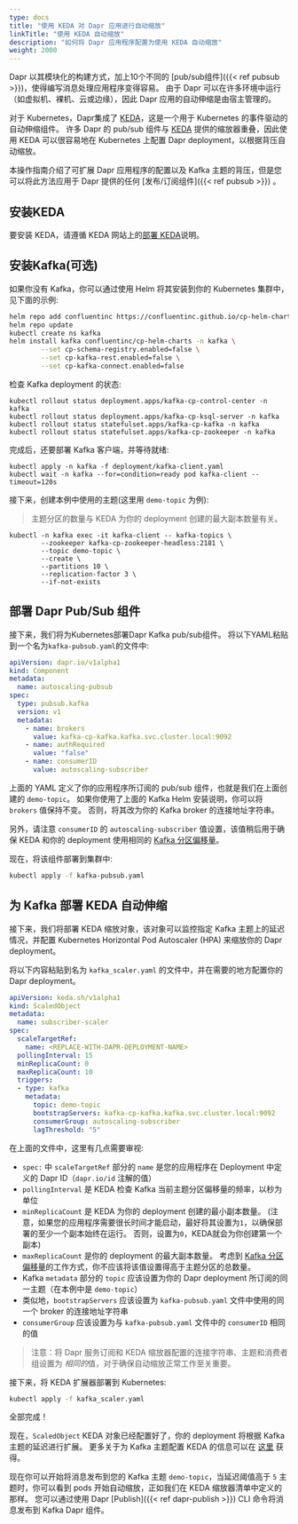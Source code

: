 ```yaml
---
type: docs
title: "使用 KEDA 对 Dapr 应用进行自动缩放"
linkTitle: "使用 KEDA 自动缩放"
description: "如何将 Dapr 应用程序配置为使用 KEDA 自动缩放"
weight: 2000
---
```


Dapr 以其模块化的构建方式，加上10个不同的 [pub/sub组件]({{< ref pubsub >}})，使得编写消息处理应用程序变得容易。 由于 Dapr 可以在许多环境中运行（如虚拟机、裸机、云或边缘），因此 Dapr 应用的自动伸缩是由宿主管理的。

对于 Kubernetes，Dapr集成了 [KEDA](https://github.com/kedacore/keda)，这是一个用于 Kubernetes 的事件驱动的自动伸缩组件。 许多 Dapr 的 pub/sub 组件与 [KEDA](https://github.com/kedacore/keda) 提供的缩放器重叠，因此使用 KEDA 可以很容易地在 Kubernetes 上配置 Dapr deployment，以根据背压自动缩放。

本操作指南介绍了可扩展 Dapr 应用程序的配置以及 Kafka 主题的背压，但是您可以将此方法应用于 Dapr 提供的任何 [发布/订阅组件]({{< ref pubsub >}}) 。

## 安装KEDA

要安装 KEDA，请遵循 KEDA 网站上的[部署 KEDA](https://keda.sh/docs/latest/deploy/)说明。

## 安装Kafka(可选)

如果你没有 Kafka，你可以通过使用 Helm 将其安装到你的 Kubernetes 集群中，见下面的示例:

```bash
helm repo add confluentinc https://confluentinc.github.io/cp-helm-charts/
helm repo update
kubectl create ns kafka
helm install kafka confluentinc/cp-helm-charts -n kafka \
        --set cp-schema-registry.enabled=false \
        --set cp-kafka-rest.enabled=false \
        --set cp-kafka-connect.enabled=false
```

检查 Kafka deployment 的状态:

```shell
kubectl rollout status deployment.apps/kafka-cp-control-center -n kafka
kubectl rollout status deployment.apps/kafka-cp-ksql-server -n kafka
kubectl rollout status statefulset.apps/kafka-cp-kafka -n kafka
kubectl rollout status statefulset.apps/kafka-cp-zookeeper -n kafka
```

完成后，还要部署 Kafka 客户端，并等待就绪:

```shell
kubectl apply -n kafka -f deployment/kafka-client.yaml
kubectl wait -n kafka --for=condition=ready pod kafka-client --timeout=120s
```

接下来，创建本例中使用的主题(这里用 `demo-topic` 为例):

> 主题分区的数量与 KEDA 为你的 deployment 创建的最大副本数量有关。

```shell
kubectl -n kafka exec -it kafka-client -- kafka-topics \
        --zookeeper kafka-cp-zookeeper-headless:2181 \
        --topic demo-topic \
        --create \
        --partitions 10 \
        --replication-factor 3 \
        --if-not-exists
```

## 部署 Dapr Pub/Sub 组件

接下来，我们将为Kubernetes部署Dapr Kafka pub/sub组件。 将以下YAML粘贴到一个名为`kafka-pubsub.yaml`的文件中:

```yaml
apiVersion: dapr.io/v1alpha1
kind: Component
metadata:
  name: autoscaling-pubsub
spec:
  type: pubsub.kafka
  version: v1
  metadata:
    - name: brokers
      value: kafka-cp-kafka.kafka.svc.cluster.local:9092
    - name: authRequired
      value: "false"
    - name: consumerID
      value: autoscaling-subscriber
```

上面的 YAML 定义了你的应用程序所订阅的 pub/sub 组件，也就是我们在上面创建的 `demo-topic`。 如果你使用了上面的 Kafka Helm 安装说明，你可以将 `brokers` 值保持不变。 否则，将其改为你的 Kafka broker 的连接地址字符串。

另外，请注意 `consumerID` 的 `autoscaling-subscriber` 值设置，该值稍后用于确保 KEDA 和你的 deployment 使用相同的 [Kafka 分区偏移量](http://cloudurable.com/blog/kafka-architecture-topics/index.html#:~:text=Kafka%20continually%20appended%20to%20partitions,fit%20on%20a%20single%20server.)。

现在，将该组件部署到集群中:

```bash
kubectl apply -f kafka-pubsub.yaml
```

## 为 Kafka 部署 KEDA 自动伸缩

接下来，我们将部署 KEDA 缩放对象，该对象可以监控指定 Kafka 主题上的延迟情况，并配置 Kubernetes Horizontal Pod Autoscaler (HPA) 来缩放你的 Dapr deployment。

将以下内容粘贴到名为 `kafka_scaler.yaml` 的文件中，并在需要的地方配置你的 Dapr deployment。

```yaml
apiVersion: keda.sh/v1alpha1
kind: ScaledObject
metadata:
  name: subscriber-scaler
spec:
  scaleTargetRef:
    name: <REPLACE-WITH-DAPR-DEPLOYMENT-NAME>
  pollingInterval: 15
  minReplicaCount: 0
  maxReplicaCount: 10
  triggers:
  - type: kafka
    metadata:
      topic: demo-topic
      bootstrapServers: kafka-cp-kafka.kafka.svc.cluster.local:9092
      consumerGroup: autoscaling-subscriber
      lagThreshold: "5"
```

在上面的文件中，这里有几点需要审视:

* `spec:` 中 `scaleTargetRef` 部分的 `name` 是您的应用程序在 Deployment 中定义的 Dapr ID（`dapr.io/id` 注解的值）
* `pollingInterval` 是 KEDA 检查 Kafka 当前主题分区偏移量的频率，以秒为单位
* `minReplicaCount` 是 KEDA 为你的 deployment 创建的最小副本数量。 (注意，如果您的应用程序需要很长时间才能启动，最好将其设置为`1`，以确保部署的至少一个副本始终在运行。 否则，设置为`0`，KEDA就会为你创建第一个副本)
* `maxReplicaCount` 是你的 deployment 的最大副本数量。 考虑到 [Kafka 分区偏移量](http://cloudurable.com/blog/kafka-architecture-topics/index.html#:~:text=Kafka%20continually%20appended%20to%20partitions,fit%20on%20a%20single%20server.)的工作方式，你不应该将该值设置得高于主题分区的总数量。
* Kafka `metadata` 部分的 `topic` 应该设置为你的 Dapr deployment 所订阅的同一主题（在本例中是 `demo-topic`）
* 类似地，`bootstrapServers` 应该设置为 `kafka-pubsub.yaml` 文件中使用的同一个 broker 的连接地址字符串
* `consumerGroup` 应该设置为与 `kafka-pubsub.yaml` 文件中的 `consumerID` 相同的值

> 注意：将 Dapr 服务订阅和 KEDA 缩放器配置的连接字符串、主题和消费者组设置为 *相同的*值，对于确保自动缩放正常工作至关重要。

接下来，将 KEDA 扩展器部署到 Kubernetes:

```bash
kubectl apply -f kafka_scaler.yaml
```

全部完成！

现在，`ScaledObject` KEDA 对象已经配置好了，你的 deployment 将根据 Kafka 主题的延迟进行扩展。 更多关于为 Kafka 主题配置 KEDA 的信息可以在 [这里](https://keda.sh/docs/2.0/scalers/apache-kafka/) 获得。

现在你可以开始将消息发布到您的 Kafka 主题 `demo-topic`，当延迟阈值高于 `5` 主题时，你可以看到 pods 开始自动缩放，正如我们在 KEDA 缩放器清单中定义的那样。  您可以通过使用 Dapr [Publish]({{< ref dapr-publish >}}) CLI 命令将消息发布到 Kafka Dapr 组件。
